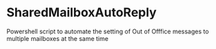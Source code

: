 # SharedMailboxAutoReply

Powershell script to automate the setting of Out of Offfice messages to multiple mailboxes at the same time
